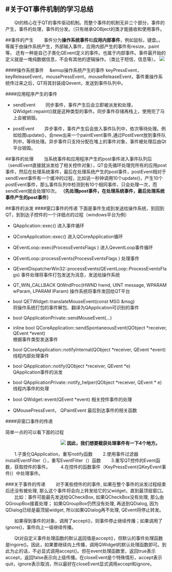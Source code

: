 #关于QT事件机制的学习总结
----
&emsp;&emsp;Qt的核心在于QT的事件驱动机制。而整个事件的机制无非三个部分，事件的产生，事件的处理，事件的分发。（只有继承QOBject的类才能接收和使用事件。

##事件的产生
&emsp;&emsp;事件分为**操作系统事件**和**应用内部事件**，例如鼠标，键盘。。等属于由操作系统产生，外部输入事件，应用内部产生的事件有resize，paint等， 还有一种是自己子类化QEvent定义的事件。也属于内部事件。事件最开始的定义就是一堆纯数据信息，不会有其他的逻辑操作。（类比于短信，信息等）。
![](https://i.imgur.com/bJtNbUH.png)

	
####操作系统事件
 &emsp;&emsp操作系统产生的事件 keyPressEvent，keyReleaseEvent，mousePressEvent，mouseReleaseEvent，事件重操作系统传过来之后，QT将其封装成Qevent，发送到事件队列中。

####应用程序产生的事件
- sendEvent
  &emsp;&emsp;同步事件，事件产生后会立即被派发和处理，QWidget::repaint()就是这种类型的事件。同步事件存储再栈上，使用完了马上会被销毁。


- postEvent
  &emsp;&emsp;异步事件，事件产生后会放入事件队列中，依次等待处理。例如绘图update()，会new出来一个paintEvent事件,通过PostEvent放到事件队列中，等待处理。异步事件只支持分配在堆上的事件对象，事件被处理后由Qt平台销毁。

##事件的处理
&emsp;&emsp;当系统事件和应用程序产生的post事件进入事件队列后（sendEvent直接就派发给了相关控件对象），QT会先循环处理完所有的应用post事件，然后在处理系统事件，最后在处理系统产生的post事件，postEvent相对于sendEvent事件有一个缓冲的过程，比如说一秒钟调用10个update()，产生10个postEvent事件，那么事件队列中检测到有10个相同事件，只会处理一次，而sendEvent就会处理10次。
**（先处理post事件，在处理系统事件，最后处理系统事件产生的post事件）**

##事件的派发
####窗口事件的传递
下面是事件生成到发送给操作系统，到回到QT，到到达子控件的一个详细点的过程（windows平台为例）
- QApplication::exec()
	进入事件循环

- QCoreApplication::exec() 
	进入QCoreApplication循环

- QEventLoop::exec(ProcessEventsFlags ) 
	进入QeventLoop事件循环  
 
- QEventLoop::processEvents(ProcessEventsFlags ) 
    处理事件

- QEventDispatcherWin32::processEvents(QEventLoop::ProcessEventsFlags) 
	事件处理将事件打包发送为消息，发送给操作系统 

- QT_WIN_CALLBACK QtWndProc(HWND hwnd, UINT message, WPARAM wParam, LPARAM lParam)
	操作系统将事件发回给QT平台

- bool QETWidget::translateMouseEvent(const MSG &msg)   
	将操作系统打包的事件解包、翻译为QApplication可识别的事件

- bool QApplicationPrivate::sendMouseEvent(...)   
- inline bool QCoreApplication::sendSpontaneousEvent(QObject *receiver, QEvent *event)   
	根据事件类型发送事件

- bool QCoreApplication::notifyInternal(QObject *receiver, QEvent *event)
	线程内部处理事件

- bool QApplication::notify(QObject *receiver, QEvent *e)  
	QApplication事件的派发 

- bool QApplicationPrivate::notify_helper(QObject *receiver, QEvent * e) 
    线程内事件的处理
 
- bool QWidget::event(QEvent *event)
	相关控件事件的处理

- QMousePressEvent， QPaintEvent
	最后到达事件的相关函数

####非窗口事件的传递

简单一点的可以看下面的过程

&emsp;&emsp;&emsp;&emsp;&emsp;&emsp;&emsp;&emsp;&emsp;&emsp;&emsp;&emsp;  ![](https://i.imgur.com/WCaMY9J.png)
**因此，我们想要截获处理事件有一下4个地方。**
	
&emsp;&emsp;1.子类化QApplication，重写notify函数
&emsp;&emsp;2.使用事件过滤器installEventFilter（），重写EventFilter（）函数
&emsp;&emsp;3.重写QT控件的Event函数，获取控件的事件。
&emsp;&emsp;4.在控件的函数事件（KeyPressEvent(QKeyEvent事件)）中处理事件。

###关于事件的传递
&emsp;&emsp;对于某些控件的的事件, 如果在整个事件的派发过程结束后还没有被处理, 那么这个事件将会向上转发给它的父widget，直到最顶层窗口。
&emsp;&emsp;比如：事件可能最先发送给QCheckBox, 如果QCheckBox没有处理, 那么由QGroupBox接着处理；
如果QGroupBox仍然没有处理, 再送到QDialog, 因为QDialog已经是最顶层widget, 所以如果QDialog再不处理, QEvent将停止转发。

&emsp;&emsp;如果得到事件的对象，调用了accept()，则事件停止继续传播；如果调用了ignore()，事件向上一级继续传播。

&emsp;&emsp;Qt对自定义事件处理函数的默认返回值是accept()，但默认的事件处理函数是ingore()。因此，如果要继续向上传播，调用QWidget的默认处理函数即可。到此为止的话，不必显式调用accept()。但在event处理函数里，返回true表示accept，返回false表示向上级传播。在closeEvent是个特殊情形，accept表示quit，ignore表示取消，所以最好在closeEvent显式调用accept和ignore。
